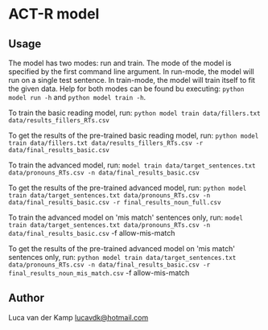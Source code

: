 # ACT-R model

## Usage
The model has two modes: run and train. The mode of the model is specified by
the first command line argument.
In run-mode, the model will run on a single test sentence.
In train-mode, the model will train itself to fit the given data.
Help for both modes can be found bu executing: `python model run -h` and
`python model train -h`.

To train the basic reading model, run:
`python model train data/fillers.txt data/results_fillers_RTs.csv`

To get the results of the pre-trained basic reading model, run:
`python model train data/fillers.txt data/results_fillers_RTs.csv -r data/final_results_basic.csv`

To train the advanced model, run:
`model train data/target_sentences.txt data/pronouns_RTs.csv -n data/final_results_basic.csv`

To get the results of the pre-trained advanced model, run:
`python model train data/target_sentences.txt data/pronouns_RTs.csv -n data/final_results_basic.csv -r final_results_noun_full.csv`

To train the advanced model on 'mis match' sentences only, run:
`model train data/target_sentences.txt data/pronouns_RTs.csv -n data/final_results_basic.csv` -f allow-mis-match

To get the results of the pre-trained advanced model on 'mis match' sentences only, run:
`python model train data/target_sentences.txt data/pronouns_RTs.csv -n data/final_results_basic.csv -r final_results_noun_mis_match.csv` -f allow-mis-match

## Author
Luca van der Kamp <lucavdk@hotmail.com>
